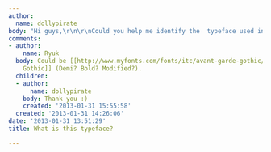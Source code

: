 ```yaml
---
author:
  name: dollypirate
body: "Hi guys,\r\n\r\nCould you help me identify the  typeface used in this logo?\r\n\r\nThanks"
comments:
- author:
    name: Ryuk
  body: Could be [[http://www.myfonts.com/fonts/itc/avant-garde-gothic/|Avant-Garde
    Gothic]] (Demi? Bold? Modified?).
  children:
  - author:
      name: dollypirate
    body: Thank you :)
    created: '2013-01-31 15:55:58'
  created: '2013-01-31 14:26:06'
date: '2013-01-31 13:51:29'
title: What is this typeface?

---
```

